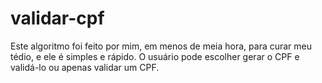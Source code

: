 # validar-cpf

Este algoritmo foi feito por mim, em menos de meia hora, para curar meu tédio, e ele é simples e rápido.
O usuário pode escolher gerar o CPF e validá-lo ou apenas validar um CPF.